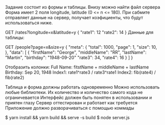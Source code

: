 Задание состоит из формы и таблицы. Внизу можно найти файл сервера
Форма имеет 2 поля longitude, latitude (0 <= n <= 180).
При сабмите отправляет данные на сервер, получает коэфициенты, что будут использоваться ниже.

GET /rates?longitude=x&latitude=y
{
    "rate1": 12
    "rate2": 14
}
Данные для таблицы:

GET /people?page=x&size=y
{
  "meta": {
    "total": 1000,
    "page": 1,
    "size": 10,
  },
  "data": [
    {
      "firstName": "George",
      "middleName": "RR",
      "lastName": "Martin",
      "birthday": "1948-09-20"
      "rate3": 34,
      "rate4": 16
    }
  ]
}

Отобразить колонки:
Full Name: fitstName + middleName + lastName
Birthday: Sep 20, 1948
Index1:  rate1^rate3 / rate3^rate1
Index2: fib(rate4) / fib(rate2)

Таблица и форма должны работать одновременно
Можно использовать любые библиотеки. Их количество и количество самого кода не ограничевается
Интерфейс должен быть понятен в использовании и приятен глазу
Сервер оттестирован и работает как требуется
Приложение должно разворачиваться с помощью коммады

$ yarn install && yarn build && serve -s build
$ node server.js
